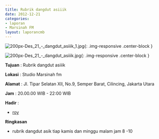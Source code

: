 ```yaml
---
title: Rubrik dangdut asiiik
date: 2012-12-21
categories:
- laporan
- Marsinah FM
layout: laporancmb
---
```



![200px-Des_21_-_dangdut_asiiik_1.jpg](/uploads/200px-Des_21_-_dangdut_asiiik_1.jpg){: .img-responsive .center-block }

![200px-Des_21_-_dangdut_asiiik.jpg](/uploads/200px-Des_21_-_dangdut_asiiik.jpg){: .img-responsive .center-block }


**Tujuan** : Rubrik dangdut asiiik 

**Lokasi** : Studio Marsinah fm 

**Alamat** : Jl. Tipar Selatan XII, No.9, Semper Barat, Cilincing, Jakarta Utara 

**Jam** : 20.00.00 WIB - 22:00 WIB 

**Hadir** :
* [roy](http://wiki.ciptamedia.org/wiki/roy)

**Ringkasan**  
* rubrik dangdut asik tiap kamis dan minggu malam jam 8 -10 
